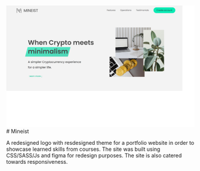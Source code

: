 <img src="./img/Screenshot.png">
# Mineist

A redesigned logo with resdesigned theme for a portfolio website in order to showcase learned skills from courses. The site was built using CSS/SASS/Js and figma for redesign purposes. The site is also catered towards responsiveness.
